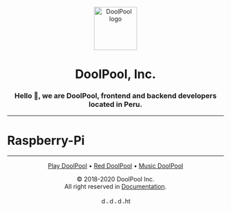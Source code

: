 <p align="center">
  <a href="https://doolpool.com" target="_blank" rel="noopener noreferrer">
    <img width="100" src="https://doolpool.github.io/DoolPool/imggg.png" alt="DoolPool logo">
  </a>
</p>
<h1 align="center">DoolPool, Inc.</h1>
<h3 align="center">Hello 👋, we are DoolPool, frontend and backend developers located in Peru.</h3>
<hr>

# Raspberry-Pi



<hr> 

<p align="center">
   <a alt="play doolpool" href="https://doolpool.com/play">Play DoolPool</a>
 • <a alt="red doolpool" href="https://doolpool.com/red/">Red DoolPool</a>
 • <a alt="music doolpool" href="https://doolpool.com/music">Music DoolPool</a>
</p> 
<p align="center"> © 2018-2020 DoolPool Inc. <br>All right reserved in <a href="https://doolpool.com/docs/">Documentation</a>.</p>
           
<p align="center">
  <a href="https://twitter.com/dool_pool" target="blank">
    <img align="center" src="https://cdn.jsdelivr.net/npm/simple-icons@3.0.1/icons/twitter.svg" alt="dool_pool" height="15" width="15" />
  </a>
  <a href="https://fb.com/doolpool.company" target="blank">
    <img align="center" src="https://cdn.jsdelivr.net/npm/simple-icons@3.0.1/icons/facebook.svg" alt="doolpool.company" height="15" width="15" />
  </a>
  <a href="https://instagram.com/doolpool.company" target="blank">
    <img align="center" src="https://cdn.jsdelivr.net/npm/simple-icons@3.0.1/icons/instagram.svg" alt="doolpool.company" height="15" width="15" />
  </a>
  <a href="https://www.youtube.com/channel/uc1jwir5d3pgcdaxb2brdh3w" target="blank"> 
    <img align="center" src="https://cdn.jsdelivr.net/npm/simple-icons@3.0.1/icons/youtube.svg" alt="https://www.youtube.com/channel/uc1jwir5d3pgcdaxb2brdh3w" height="15" width="15" />
  </a>
</p>

<!--**DoolPool, Inc**-->

